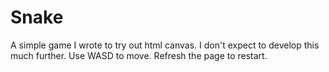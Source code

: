 # Snake

A simple game I wrote to try out html canvas. I don't expect to develop this much further. Use WASD to move. Refresh the page to restart.
